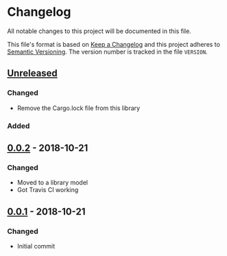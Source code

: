 # Changelog

All notable changes to this project will be documented in this file.

This file's format is based on [Keep a Changelog](http://keepachangelog.com/)
and this project adheres to [Semantic Versioning](http://semver.org/). The
version number is tracked in the file `VERSION`.

## [Unreleased]
### Changed
- Remove the Cargo.lock file from this library

### Added

## [0.0.2] - 2018-10-21
### Changed
- Moved to a library model
- Got Travis CI working

## [0.0.1] - 2018-10-21
### Changed
- Initial commit

[Unreleased]: https://github.com/cmeister2/corrosion/compare/0.0.2...HEAD
[0.0.2]: https://github.com/cmeister2/corrosion/compare/0.0.1...0.0.2
[0.0.1]: https://github.com/cmeister2/corrosion/tree/0.0.1
